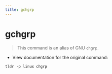 ```yaml
---
title: gchgrp
---
```

# gchgrp

> This command is an alias of GNU `chgrp`.

- View documentation for the original command:

`tldr -p linux chgrp`
